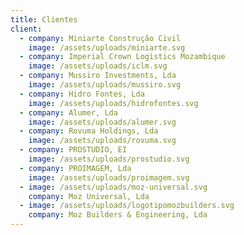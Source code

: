 ```yaml
---
title: Clientes
client:
  - company: Miniarte Construção Civil
    image: /assets/uploads/miniarte.svg
  - company: Imperial Crown Logistics Mozambique
    image: /assets/uploads/iclm.svg
  - company: Mussiro Investments, Lda
    image: /assets/uploads/mussiro.svg
  - company: Hidro Fontes, Lda
    image: /assets/uploads/hidrofontes.svg
  - company: Alumer, Lda
    image: /assets/uploads/alumer.svg
  - company: Rovuma Holdings, Lda
    image: /assets/uploads/rovuma.svg
  - company: PROSTUDIO, EI
    image: /assets/uploads/prostudio.svg
  - company: PROIMAGEM, Lda
    image: /assets/uploads/proimagem.svg
  - image: /assets/uploads/moz-universal.svg
    company: Moz Universal, Lda
  - image: /assets/uploads/logotipomozbuilders.svg
    company: Moz Builders & Engineering, Lda
---
```

